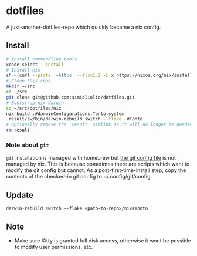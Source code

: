 # dotfiles 

A just-another-dotfiles-repo which quickly became a nix config.

## Install

```bash
# Install commandline tools
xcode-select --install
# Install nix
sh <(curl --proto '=https' --tlsv1.2 -L x https://nixos.org/nix/install)
# Clone this repo
mkdir ~/src
cd ~/src
git clone git@github.com:simioliolio/dotfiles.git
# Bootstrap nix darwin
cd ~/src/dotfiles/nix
nix build .#darwinConfigurations.Tonto.system
.result/sw/bin/darwin-rebuild switch --flake .#Tonto
# Optionally remove the `result` simlink as it will no longer be needed
rm result
```

### Note about `git`

`git` installation is managed with homebrew but [the git config file](https://github.com/simioliolio/dotfiles/tree/main/nix/modules/git/config) is not managed by nix. This is because sometimes there are scripts which want to modify the git config but cannot. As a post-first-time-install step, copy the contents of the checked-in git config to ~/.config/git/config.

## Update

```
darwin-rebuild switch --flake <path-to-repo>/nix#Tonto
```

## Note

- Make sure Kitty is granted full disk access, otherwise it wont be possible to modify user permissions, etc.
